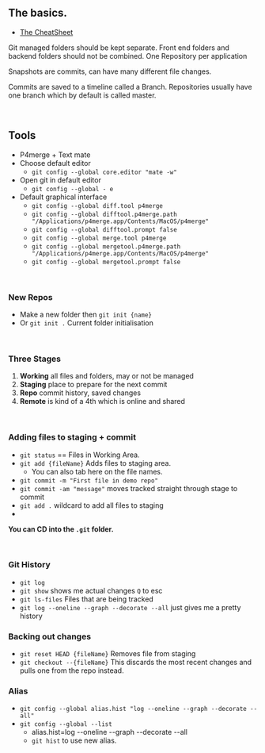 ## The basics.
- [The CheatSheet](https://education.github.com/git-cheat-sheet-education.pdf)

Git managed folders should be kept separate. Front end folders and backend folders should not be combined. One Repository per application

Snapshots are commits, can have many different file changes.

Commits are saved to a timeline called a Branch. Repositories usually have one branch which by default is called master.

</br>

## Tools

- P4merge + Text mate
- Choose default editor
  - ```git config --global core.editor "mate -w"```
- Open git in default editor
  - ```git config --global - e```
- Default graphical interface
  - ```git config --global diff.tool p4merge```
  - ```git config --global difftool.p4merge.path "/Applications/p4merge.app/Contents/MacOS/p4merge"```
  - ```git config --global difftool.prompt false```
  - ```git config --global merge.tool p4merge```
  - ```git config --global mergetool.p4merge.path "/Applications/p4merge.app/Contents/MacOS/p4merge"```
  - ```git config --global mergetool.prompt false```

</br>

### New Repos

- Make a new folder then ```git init {name}```
- Or ```git init .``` Current folder initialisation 

</br>

### Three Stages

1. **Working** all files and folders, may or not be managed
2. **Staging** place to prepare for the next commit
3. **Repo** commit history, saved changes 
4. **Remote** is kind of a 4th which is online and shared

</br>

### Adding files to staging + commit
- ```git status``` == Files in Working Area.
- ```git add {fileName}``` Adds files to staging area.
  - You can also tab here on the file names.
- ```git commit -m "First file in demo repo"```
- ```git commit -am "message"``` moves tracked straight through stage to commit
- ```git add .``` wildcard to add all files to staging
- 

**You can CD into the ```.git``` folder.**

</br>

### Git History

- ```git log```
- ```git show``` shows me actual changes ```Q``` to esc
- ```git ls-files``` Files that are being tracked
- ```git log --oneline --graph --decorate --all``` just gives me a pretty history


### Backing out changes

- ```git reset HEAD {fileName}``` Removes file from staging
- ```git checkout --{fileName}``` This discards the most recent changes and pulls one from the repo instead.

### Alias

- ```git config --global alias.hist "log --oneline --graph --decorate --all"```
- ```git config --global --list```
  - alias.hist=log --oneline --graph --decorate --all
  - ```git hist``` to use new alias.